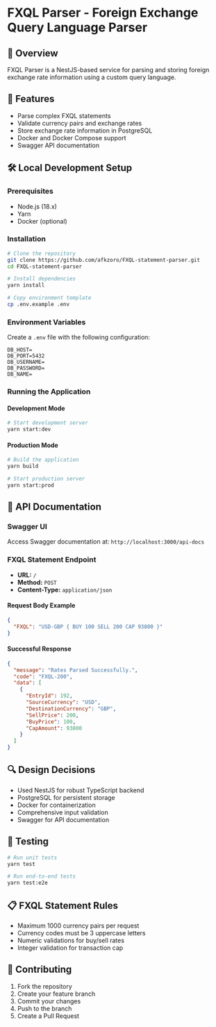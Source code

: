 # FXQL Parser - Foreign Exchange Query Language Parser

## 📌 Overview
FXQL Parser is a NestJS-based service for parsing and storing foreign exchange rate information using a custom query language.

## 🚀 Features
- Parse complex FXQL statements
- Validate currency pairs and exchange rates
- Store exchange rate information in PostgreSQL
- Docker and Docker Compose support
- Swagger API documentation

## 🛠 Local Development Setup

### Prerequisites
- Node.js (18.x)
- Yarn
- Docker (optional)

### Installation
```bash
# Clone the repository
git clone https://github.com/afkzoro/FXQL-statement-parser.git
cd FXQL-statement-parser

# Install dependencies
yarn install

# Copy environment template
cp .env.example .env
```

### Environment Variables
Create a `.env` file with the following configuration:
```
DB_HOST=
DB_PORT=5432
DB_USERNAME=
DB_PASSWORD=
DB_NAME=
```

### Running the Application

#### Development Mode
```bash
# Start development server
yarn start:dev
```

#### Production Mode
```bash
# Build the application
yarn build

# Start production server
yarn start:prod
```


## 📖 API Documentation

### Swagger UI
Access Swagger documentation at: `http://localhost:3000/api-docs`

### FXQL Statement Endpoint
- **URL:** `/`
- **Method:** `POST`
- **Content-Type:** `application/json`

#### Request Body Example
```json
{
  "FXQL": "USD-GBP { BUY 100 SELL 200 CAP 93800 }"
}
```

#### Successful Response
```json
{
  "message": "Rates Parsed Successfully.",
  "code": "FXQL-200",
  "data": [
    {
      "EntryId": 192,
      "SourceCurrency": "USD",
      "DestinationCurrency": "GBP",
      "SellPrice": 200,
      "BuyPrice": 100,
      "CapAmount": 93800
    }
  ]
}
```

## 🔍 Design Decisions
- Used NestJS for robust TypeScript backend
- PostgreSQL for persistent storage
- Docker for containerization
- Comprehensive input validation
- Swagger for API documentation

## 🧪 Testing
```bash
# Run unit tests
yarn test

# Run end-to-end tests
yarn test:e2e
```

## 📋 FXQL Statement Rules
- Maximum 1000 currency pairs per request
- Currency codes must be 3 uppercase letters
- Numeric validations for buy/sell rates
- Integer validation for transaction cap

## 🤝 Contributing
1. Fork the repository
2. Create your feature branch
3. Commit your changes
4. Push to the branch
5. Create a Pull Request
